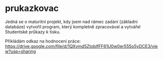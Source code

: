 # prukazkovac
Jedná se o maturitní projekt, kdy jsem nad rámec zadání (základní databáze) vytvořil program, který kompletně zpracovával a vytvářel Studentské průkazy k tisku.

Přikládám odkaz na hodnocení práce:
https://drive.google.com/file/d/1QXvmd5ZtoblfFF61U0w0er555o5yDCE3/view?usp=sharing
